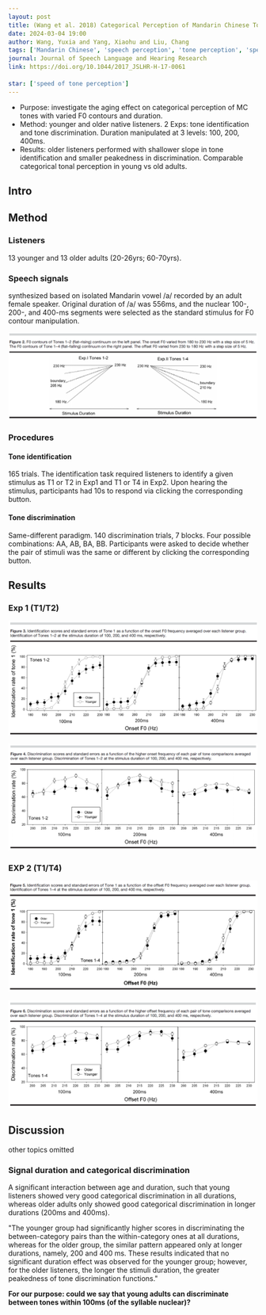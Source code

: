 ```yaml
---
layout: post
title: (Wang et al. 2018) Categorical Perception of Mandarin Chinese Tones 1-2 and Tones 1-4 - Effects of Aging and Signal Duration
date: 2024-03-04 19:00
author: Wang, Yuxia and Yang, Xiaohu and Liu, Chang
tags: ['Mandarin Chinese', 'speech perception', 'tone perception', 'speech rate']
journal: Journal of Speech Language and Hearing Research
link: https://doi.org/10.1044/2017_JSLHR-H-17-0061

star: ['speed of tone perception']
---
```


- Purpose: investigate the aging effect on categorical perception of MC tones with varied F0 contours and duration.
- Method: younger and older native listeners. 2 Exps: tone identification and tone discrimination. Duration manipulated at 3 levels: 100, 200, 400ms. 
- Results: older listeners performed with shallower slope  in tone identification and smaller peakedness in discrimination. Comparable categorical tonal perception in young vs old adults.

## Intro

## Method

### Listeners

13 younger and 13 older adults (20-26yrs; 60-70yrs).

### Speech signals

synthesized based on isolated Mandarin vowel /a/ recorded by an adult female speaker. Original duration of /a/ was 556ms, and the nuclear 100-, 200-, and 400-ms segments were selected as the standard stimulus for F0 contour manipulation. 

![stimuli](/img/articles-phd/wang-2018-1.png)

### Procedures

#### Tone identification

165 trials. The identification task required listeners to identify a given stimulus as T1 or T2 in Exp1 and T1 or T4 in Exp2. Upon hearing the stimulus, participants had 10s to respond via clicking the corresponding button. 

#### Tone discrimination

Same-different paradigm. 140 discrimination trials, 7 blocks. Four possible combinations: AA, AB, BA, BB. Participants were asked to decide whether the pair of stimuli was the same or different by clicking the corresponding button. 

## Results

### Exp 1 (T1/T2)

![results1](/img/articles-phd/wang-2018-2.png)

![results2](/img/articles-phd/wang-2018-3.png)

### EXP 2 (T1/T4)

![results3](/img/articles-phd/wang-2018-4.png)

![results4](/img/articles-phd/wang-2018-5.png)

## Discussion

other topics omitted

### Signal duration and categorical discrimination

A significant interaction between age and duration, such that young listeners showed very good categorical discrimination in all durations, whereas older adults only showed good categorical discrimination in longer durations (200ms and 400ms). 

"The younger group had significantly higher scores in discriminating the between-category pairs than the within-category ones at all durations, whereas for the older group, the similar pattern appeared only at longer durations, namely, 200 and 400 ms. These results indicated that no significant duration effect was observed for the younger group; however, for the older listeners, the longer the stimuli duration, the greater peakedness of tone discrimination functions."

**For our purpose: could we say that young adults can discriminate between tones within 100ms (of the syllable nuclear)?**